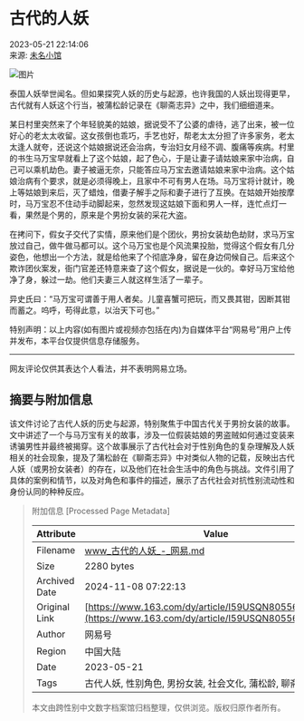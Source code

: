# 古代的人妖

2023-05-21 22:14:06  
来源: [未名小馆](https://www.163.com/dy/media/T1681563091472.html)  

![图片](https://static.ws.126.net/163/f2e/dy_media/dy_media/static/images/ipLocation.f6d00eb.svg)  

泰国人妖举世闻名。但如果探究人妖的历史与起源，也许我国的人妖出现得更早，古代就有人妖这个行当，被蒲松龄记录在《聊斋志异》之中，我们细细道来。

某日村里突然来了个年轻貌美的姑娘，据说受不了公婆的虐待，逃了出来，被一位好心的老太太收留。这女孩倒也乖巧，手艺也好，帮老太太分担了许多家务，老太太逢人就夸，还说这个姑娘据说还会治病，专治妇女月经不调、腹痛等疾病。村里的书生马万宝早就看上了这个姑娘，起了色心，于是让妻子请姑娘来家中治病，自己可以乘机劫色。妻子被逼无奈，只能答应马万宝去邀请姑娘来家中治病。这个姑娘治病有个要求，就是必须得晚上，且家中不可有男人在场。马万宝将计就计，晚上等姑娘到来后，灭了蜡烛，借妻子解手之际和妻子进行了互换。在姑娘开始按摩时，马万宝忍不住动手动脚起来，忽然发现这姑娘下面和男人一样，连忙点灯一看，果然是个男的，原来是个男扮女装的采花大盗。

在拷问下，假女子交代了实情，原来他们是个团伙，男扮女装劫色劫财，求马万宝放过自己，做牛做马都可以。这个马万宝也是个风流果投胎，觉得这个假女有几分姿色，他想出一个方法，就是给他来了个彻底净身，留在身边伺候自己。后来这个欺诈团伙案发，衙门官差还特意来查了这个假女，据说是一伙的。幸好马万宝给他净了身，躲过一劫。他们夫妻三人就这样生活了一辈子。

异史氏曰：“马万宝可谓善于用人者矣。儿童喜蟹可把玩，而又畏其钳，因断其钳而蓄之。呜呼，苟得此意，以治天下可也。”

特别声明：以上内容(如有图片或视频亦包括在内)为自媒体平台“网易号”用户上传并发布，本平台仅提供信息存储服务。

---

网友评论仅供其表达个人看法，并不表明网易立场。

## 摘要与附加信息

<!-- tcd_abstract -->
该文件讨论了古代人妖的历史与起源，特别聚焦于中国古代关于男扮女装的故事。文中讲述了一个与马万宝有关的故事，涉及一位假装姑娘的男盗贼如何通过变装来诱骗男性并最终被揭穿。这个故事展示了古代社会对于性别角色的复杂理解及人妖相关的社会现象，提及了蒲松龄在《聊斋志异》中对类似人物的记载，反映出古代人妖（或男扮女装者）的存在，以及他们在社会生活中的角色与挑战。文件引用了具体的案例和情节，以及对角色和事件的描述，展示了古代社会对抗性别流动性和身份认同的种种反应。
<!-- tcd_abstract_end -->

> 附加信息 [Processed Page Metadata]
>
> | Attribute       | Value                                  |
> |-----------------|----------------------------------------|
> | Filename        | www_古代的人妖_-_网易.md                             |
> | Size            | 2280 bytes                           |
> | Archived Date   | 2024-11-08 07:22:13                             |
> | Original Link   | [https://www.163.com/dy/article/I59USQN805562X0D.html](https://www.163.com/dy/article/I59USQN805562X0D.html)                       |
> | Author          | 网易号                               |
> | Region          | 中国大陆                               |
> | Date            | 2023-05-21                                 |
> | Tags            | 古代人妖, 性别角色, 男扮女装, 社会文化, 蒲松龄, 聊斋志异                                 |
>
> 本文由跨性别中文数字档案馆归档整理，仅供浏览。版权归原作者所有。
>